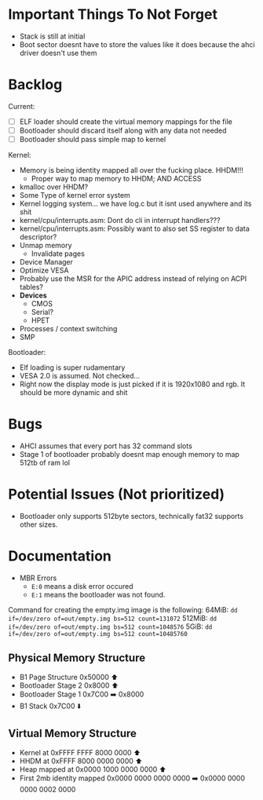 # Important Things To Not Forget
- Stack is still at initial
- Boot sector doesnt have to store the values like it does because the ahci driver doesn't use them

# Backlog
Current:
  - [ ] ELF loader should create the virtual memory mappings for the file
  - [ ] Bootloader should discard itself along with any data not needed
  - [ ] Bootloader should pass simple map to kernel

Kernel:
  - Memory is being identity mapped all over the fucking place. HHDM!!!
    - Proper way to map memory to HHDM; AND ACCESS
  - kmalloc over HHDM?
  - Some Type of kernel error system
  - Kernel logging system... we have log.c but it isnt used anywhere and its shit
  - kernel/cpu/interrupts.asm: Dont do cli in interrupt handlers???
  - kernel/cpu/interrupts.asm: Possibly want to also set SS register to data descriptor?
  - Unmap memory
    - Invalidate pages
  - Device Manager
  - Optimize VESA
  - Probably use the MSR for the APIC address instead of relying on ACPI tables?
  - **Devices**
    - CMOS
    - Serial?
    - HPET
  - Processes / context switching
  - SMP

Bootloader:
  - Elf loading is super rudamentary
  - VESA 2.0 is assumed. Not checked...
  - Right now the display mode is just picked if it is 1920x1080 and rgb. It should be more dynamic and shit

# Bugs
- AHCI assumes that every port has 32 command slots
- Stage 1 of bootloader probably doesnt map enough memory to map 512tb of ram lol

# Potential Issues (Not prioritized)
- Bootloader only supports 512byte sectors, technically fat32 supports other sizes.

# Documentation
- MBR Errors
  - `E:0` means a disk error occured
  - `E:1` means the bootloader was not found.

Command for creating the empty.img image is the following:
64MiB: `dd if=/dev/zero of=out/empty.img bs=512 count=131072`
512MiB: `dd if=/dev/zero of=out/empty.img bs=512 count=1048576`
5GiB: `dd if=/dev/zero of=out/empty.img bs=512 count=10485760`

## Physical Memory Structure
- B1 Page Structure 0x50000 ⬆️
- Bootloader Stage 2 0x8000 ⬆️
- Bootloader Stage 1 0x7C00 ➡️ 0x8000
- B1 Stack 0x7C00 ⬇️

## Virtual Memory Structure
- Kernel at                 0xFFFF FFFF 8000 0000 ⬆️
- HHDM at                   0xFFFF 8000 0000 0000 ⬆️
- Heap mapped at            0x0000 1000 0000 0000 ⬆️
- First 2mb identity mapped 0x0000 0000 0000 0000 ➡️ 0x0000 0000 0000 0002 0000
